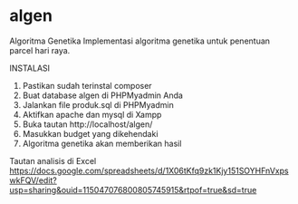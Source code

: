 # algen
Algoritma Genetika
Implementasi algoritma genetika untuk penentuan parcel hari raya. 

INSTALASI
1. Pastikan sudah terinstal composer
2. Buat database algen di PHPMyadmin Anda
3. Jalankan file produk.sql di PHPMyadmin
4. Aktifkan apache dan mysql di Xampp
5. Buka tautan http://localhost/algen/
6. Masukkan budget yang dikehendaki
7. Algoritma genetika akan memberikan hasil

Tautan analisis di Excel https://docs.google.com/spreadsheets/d/1X06tKfq9zk1Kjy151SOYHFnVxpswkFQV/edit?usp=sharing&ouid=115047076800805745915&rtpof=true&sd=true